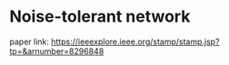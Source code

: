 # Noise-tolerant network
paper link: https://ieeexplore.ieee.org/stamp/stamp.jsp?tp=&arnumber=8296848
